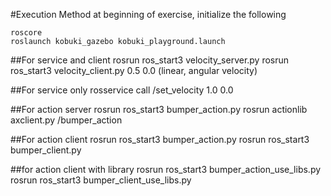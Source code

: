 #Execution Method
at beginning of exercise, initialize the following
```
roscore
roslaunch kobuki_gazebo kobuki_playground.launch
```
##For service and client
rosrun ros_start3 velocity_server.py
rosrun ros_start3 velocity_client.py 0.5 0.0 (linear, angular velocity)

##For service only
rosservice call /set_velocity 1.0 0.0

##For action server
rosrun ros_start3 bumper_action.py
rosrun actionlib axclient.py /bumper_action

##For action client
rosrun ros_start3 bumper_action.py
rosrun ros_start3 bumper_client.py

##for action client with library
rosrun ros_start3 bumper_action_use_libs.py
rosrun ros_start3 bumper_client_use_libs.py
